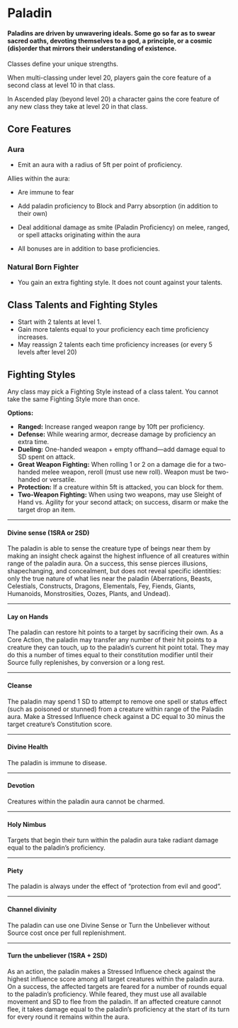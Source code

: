 # Paladin

#### Paladins are driven by unwavering ideals. Some go so far as to swear sacred oaths, devoting themselves to a god, a principle, or a cosmic (dis)order that mirrors their understanding of existence.

Classes define your unique strengths.

When multi-classing under level 20, players gain the core feature of a second class at level 10 in that class.

In Ascended play (beyond level 20) a character gains the core feature of any new class they take at level 20 in that class.

## Core Features

### Aura

- Emit an aura with a radius of 5ft per point of proficiency.

Allies within the aura:

- Are immune to fear

- Add paladin proficiency to Block and Parry absorption (in addition to their own)

- Deal additional damage as smite (Paladin Proficiency) on melee, ranged, or spell attacks originating within the aura

- All bonuses are in addition to base proficiencies.

### Natural Born Fighter

- You gain an extra fighting style. It does not count against your talents.

## Class Talents and Fighting Styles

- Start with 2 talents at level 1.
- Gain more talents equal to your proficiency each time proficiency increases.
- May reassign 2 talents each time proficiency increases (or every 5 levels after level 20)

## Fighting Styles

Any class may pick a Fighting Style instead of a class talent. You cannot take the same Fighting Style more than once.

**Options:**

- **Ranged:** Increase ranged weapon range by 10ft per proficiency.
- **Defense:** While wearing armor, decrease damage by proficiency an extra time.
- **Dueling:** One-handed weapon + empty offhand—add damage equal to SD spent on attack.
- **Great Weapon Fighting:** When rolling 1 or 2 on a damage die for a two-handed melee weapon, reroll (must use new roll). Weapon must be two-handed or versatile.
- **Protection:** If a creature within 5ft is attacked, you can block for them.
- **Two-Weapon Fighting:** When using two weapons, may use Sleight of Hand vs. Agility for your second attack; on success, disarm or make the target drop an item.

---

#### Divine sense (1SRA or 2SD)
The paladin is able to sense the creature type of beings near them by making an insight check against the highest influence of all creatures within range of the paladin aura. On a success, this sense pierces illusions, shapechanging, and concealment, but does not reveal specific identities: only the true nature of what lies near the paladin (Aberrations, Beasts, Celestials, Constructs, Dragons, Elementals, Fey, Fiends, Giants, Humanoids, Monstrosities, Oozes, Plants, and Undead).

---

#### Lay on Hands
The paladin can restore hit points to a target by sacrificing their own. As a Core Action, the paladin may transfer any number of their hit points to a creature they can touch, up to the paladin’s current hit point total. They may do this a number of times equal to their constitution modifier until their Source fully replenishes, by conversion or a long rest.

---

#### Cleanse
The paladin may spend 1 SD to attempt to remove one spell or status effect (such as poisoned or stunned) from a creature within range of the Paladin aura. Make a Stressed Influence check against a DC equal to 30 minus the target creature’s Constitution score.

---

#### Divine Health
The paladin is immune to disease.

---

#### Devotion
Creatures within the paladin aura cannot be charmed.

---

#### Holy Nimbus
Targets that begin their turn within the paladin aura take radiant damage equal to the paladin’s proficiency.

---

#### Piety
The paladin is always under the effect of “protection from evil and good”.

---

#### Channel divinity
The paladin can use one Divine Sense or Turn the Unbeliever without Source cost once per full replenishment.

---

#### Turn the unbeliever (1SRA + 2SD)
As an action, the paladin makes a Stressed Influence check against the highest influence score among all target creatures within the paladin aura. On a success, the affected targets are feared for a number of rounds equal to the paladin’s proficiency. While feared, they must use all available movement and SD to flee from the paladin. If an affected creature cannot flee, it takes damage equal to the paladin’s proficiency at the start of its turn for every round it remains within the aura.
